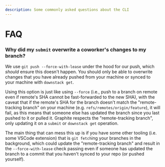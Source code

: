 ```yaml
---
description: Some commonly asked questions about the CLI
---
```


# FAQ

### Why did my `submit` overwrite a coworker's changes to my branch?

We use `git push --force-with-lease` under the hood for our push, which _should_ ensure this doesn't happen.  You should only be able to overwrite changes that you have already pushed from your machine or synced to your machine with `downstack get`.

Using this option is just like using `--force` (i.e., push to a branch on remote even if remote's SHA cannot be fast-forwarded to the new SHA), with the caveat that if the remote's SHA for the branch doesn't match the "remote-tracking branch" on your machine (e.g. `refs/remotes/origin/feature`), it will fail, as this means that someone else has updated the branch since you last pushed to it or pulled it.  Graphite respects the "remote-tracking branch", only updating it on a `submit` or `downstack get` operation.

The main thing that can mess this up is if you have some other tooling (i.e. some VSCode extension) that is `git fetch`ing your branches in the background, which could update the "remote-tracking branch" and result in the `--force-with-lease` check passing even if someone has updated the branch to a commit that you haven't synced to your repo (or pushed yourself).
